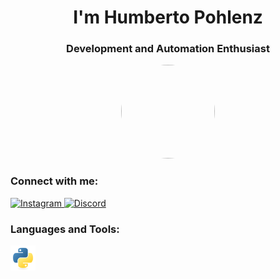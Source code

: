 <h1 align="center"> I'm Humberto Pohlenz</h1>
<h3 align="center">Development and Automation Enthusiast</h3>

<p align="center">
  <img src="https://scontent.fcfc2-1.fna.fbcdn.net/v/t39.30808-1/449068579_2258437284502453_1976001425222629747_n.jpg?stp=dst-jpg_s200x200&_nc_cat=101&ccb=1-7&_nc_sid=0ecb9b&_nc_ohc=slUj7pjSifgQ7kNvgG4Sv5Z&_nc_ht=scontent.fcfc2-1.fna&oh=00_AYCH0qjPf1lhuQtiG_81EmeaGvUXaGANkUZ9moM-TAR9yg&oe=66DD7713 alt="Humberto Pohlenz" width="150" height="150" style="border-radius: 100%;" />
</p>

<h3 align="left">Connect with me:</h3>
<p align="left">
  <a href="https://instagram.com/beto_pohlenz" target="_blank">
    <img src="https://raw.githubusercontent.com/rahuldkjain/github-profile-readme-generator/master/src/images/icons/Social/instagram.svg" alt="Instagram" height="30" width="40" />
  </a>
  <a href="https://discord.gg/hmUAQAS7" target="_blank">
    <img src="https://raw.githubusercontent.com/rahuldkjain/github-profile-readme-generator/master/src/images/icons/Social/discord.svg" alt="Discord" height="30" width="40" />
  </a>
</p>

<h3 align="left">Languages and Tools:</h3>
<p align="left">
  <a href="https://www.python.org" target="_blank" rel="noreferrer">
    <img src="https://raw.githubusercontent.com/devicons/devicon/master/icons/python/python-original.svg" alt="Python" width="40" height="40"/>
  </a>
  <!-- Adicione outros ícones de ferramentas aqui -->
</p>
